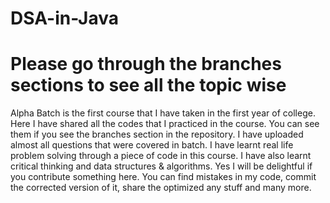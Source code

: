 # DSA-in-Java
# Please go through the branches sections to see all the topic wise
Alpha Batch is the first course that I have taken in the first year of college. Here I have shared all the codes that I practiced in the course. You can see them if you see the branches section in the repository. I have uploaded almost all questions that were covered in batch.
I have learnt real life problem solving through a piece of code in this course. I have also learnt critical thinking and data structures & algorithms.
Yes I will be delightful if you contribute something here. You can find mistakes in my code, commit the corrected version of it, share the optimized any stuff and many more.  
